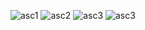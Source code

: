 
![asc1](https://github.com/PedBoyzzz/BestTemplete/assets/161984272/affca13c-eeea-49bd-96e0-5937a6c2bb22)  ![asc2](https://github.com/PedBoyzzz/BestTemplete/assets/161984272/f2155a21-2abb-4e1e-b708-496ff464f55e) ![asc3](https://github.com/PedBoyzzz/BestTemplete/assets/161984272/fd8e330f-4f95-495b-b8e9-8b04996741b6) ![asc3](https://github.com/PedBoyzzz/BestTemplete/assets/161984272/0061bbd6-5031-45e3-9b53-d0080d8b87ed)


